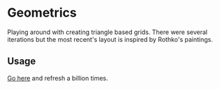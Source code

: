 # Geometrics

Playing around with creating triangle based grids. There were several iterations but the most recent's layout is inspired by Rothko's paintings.

## Usage

[Go here](http://lejeunerenard.github.io/sketch/experiments/geometrics/) and refresh a billion times.
